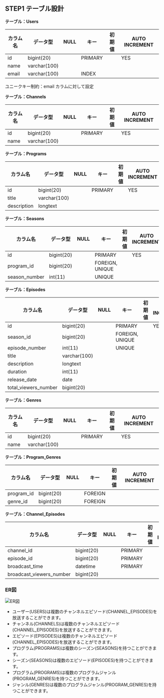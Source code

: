 ## STEP1 テーブル設計

**テーブル：Users**

| カラム名 | データ型 | NULL | キー | 初期値 | AUTO INCREMENT |
| --- | --- | --- | --- | --- | --- |
| id | bigint(20) |  | PRIMARY |  | YES |
| name | varchar(100) |  |  |  |  |
| email | varchar(100) |  | INDEX |  |  |

ユニークキー制約：email カラムに対して設定

**テーブル：Channels**

| カラム名 | データ型 | NULL | キー | 初期値 | AUTO INCREMENT |
| --- | --- | --- | --- | --- | --- |
| id | bigint(20) |  | PRIMARY |  | YES |
| name | varchar(100) |  |  |  |  |

**テーブル：Programs**

| カラム名 | データ型 | NULL | キー | 初期値 | AUTO INCREMENT |
| --- | --- | --- | --- | --- | --- |
| id | bigint(20) |  | PRIMARY |  | YES |
| title | varchar(100) |  |  |  |  |
| description | longtext |  |  |  |  |

**テーブル：Seasons**

| カラム名 | データ型 | NULL | キー | 初期値 | AUTO INCREMENT |
| --- | --- | --- | --- | --- | --- |
| id | bigint(20) |  | PRIMARY |  | YES |
| program_id | bigint(20) |  | FOREIGN, UNIQUE |  |  |
| season_number | int(11) |  | UNIQUE |  |  |

**テーブル：Episodes**

| カラム名 | データ型 | NULL | キー | 初期値 | AUTO INCREMENT |
| --- | --- | --- | --- | --- | --- |
| id | bigint(20) |  | PRIMARY |  | YES |
| season_id | bigint(20) |  | FOREIGN, UNIQUE |  |  |
| episode_number | int(11) |  | UNIQUE |  |  |
| title | varchar(100) |  |  |  |  |
| description | longtext |  |  |  |  |
| duration | int(11) |  |  |  |  |
| release_date | date |  |  |  |  |
| total_viewers_number | bigint(20) |  |  |  |  |

**テーブル：Genres**

| カラム名 | データ型 | NULL | キー | 初期値 | AUTO INCREMENT |
| --- | --- | --- | --- | --- | --- |
| id | bigint(20) |  | PRIMARY |  | YES |
| name | varchar(100) |  |  |  |  |

**テーブル：Program_Genres**

| カラム名 | データ型 | NULL | キー | 初期値 | AUTO INCREMENT |
| --- | --- | --- | --- | --- | --- |
| program_id | bigint(20) |  | FOREIGN |  |  |
| genre_id | bigint(20) |  | FOREIGN |  |  |

**テーブル：Channel_Episodes**

| カラム名 | データ型 | NULL | キー | 初期値 | AUTO INCREMENT |
| --- | --- | --- | --- | --- | --- |
| channel_id | bigint(20) |  | PRIMARY |  |  |
| episode_id | bigint(20) |  | PRIMARY |  |  |
| broadcast_time | datetime |  | PRIMARY |  |  |
| broadcast_viewers_number | bigint(20) |  |  |  |  |


### ER図

![ER図](https://showme.redstarplugin.com/s/lC0XvLLX)

- ユーザー(USERS)は複数のチャンネルエピソード(CHANNEL_EPISODES)を放送することができます。
- チャンネル(CHANNELS)は複数のチャンネルエピソード(CHANNEL_EPISODES)を放送することができます。
- エピソード(EPISODES)は複数のチャンネルエピソード(CHANNEL_EPISODES)を放送することができます。
- プログラム(PROGRAMS)は複数のシーズン(SEASONS)を持つことができます。
- シーズン(SEASONS)は複数のエピソード(EPISODES)を持つことができます。
- プログラム(PROGRAMS)は複数のプログラムジャンル(PROGRAM_GENRES)を持つことができます。
- ジャンル(GENRES)は複数のプログラムジャンル(PROGRAM_GENRES)を持つことができます。

